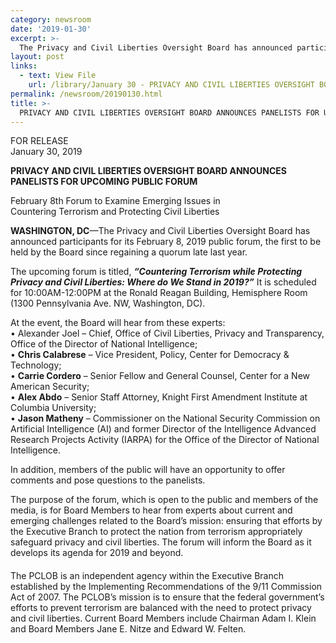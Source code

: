 ```yaml
---
category: newsroom
date: '2019-01-30'
excerpt: >-
  The Privacy and Civil Liberties Oversight Board has announced participants for its February 8, 2019 public forum, the first to be held by the Board since regaining a quorum late last year:
layout: post
links:
  - text: View File
    url: /library/January 30 - PRIVACY AND CIVIL LIBERTIES OVERSIGHT BOARD PANELIST.pdf
permalink: /newsroom/20190130.html
title: >-
  PRIVACY AND CIVIL LIBERTIES OVERSIGHT BOARD ANNOUNCES PANELISTS FOR UPCOMING PUBLIC FORUM
---
```

FOR RELEASE  
January 30, 2019

**PRIVACY AND CIVIL LIBERTIES OVERSIGHT BOARD ANNOUNCES PANELISTS FOR UPCOMING PUBLIC FORUM**
  
February 8th Forum to Examine Emerging Issues in  
Countering Terrorism and Protecting Civil Liberties  
  
**WASHINGTON, DC**—The Privacy and Civil Liberties Oversight Board has announced
participants for its February 8, 2019 public forum, the first to be held by the Board since regaining a
quorum late last year.   
  
The upcoming forum is titled, ***“Countering Terrorism while Protecting Privacy and Civil 
Liberties: Where do We Stand in 2019?”***  It is scheduled for 10:00AM-12:00PM at the Ronald
Reagan Building, Hemisphere Room (1300 Pennsylvania Ave. NW, Washington, DC). 
  
At the event, the Board will hear from these experts:  
• Alexander Joel – Chief, Office of Civil Liberties, Privacy and Transparency, Office of the
Director of National Intelligence;   
• **Chris Calabrese** – Vice President, Policy, Center for Democracy & Technology;   
• **Carrie Cordero** – Senior Fellow and General Counsel, Center for a New American Security;   
• **Alex Abdo** – Senior Staff Attorney, Knight First Amendment Institute at Columbia University;   
• **Jason Matheny** – Commissioner on the National Security Commission on Artificial Intelligence
(AI) and former Director of the Intelligence Advanced Research Projects Activity (IARPA) for the
Office of the Director of National Intelligence. 
  
In addition, members of the public will have an opportunity to offer comments and pose
questions to the panelists. 
  
The purpose of the forum, which is open to the public and members of the media, is for Board
Members to hear from experts about current and emerging challenges related to the Board’s mission: 
ensuring that efforts by the Executive Branch to protect the nation from terrorism appropriately
safeguard privacy and civil liberties.  The forum will inform the Board as it develops its agenda for 2019
and beyond. 
####
  
The PCLOB is an independent agency within the Executive Branch established by the Implementing
Recommendations of the 9/11 Commission Act of 2007.  The PCLOB’s mission is to ensure that the federal
government’s efforts to prevent terrorism are balanced with the need to protect privacy and civil liberties.  Current
Board Members include Chairman Adam I. Klein and Board Members Jane E. Nitze and Edward W. Felten. 
  

